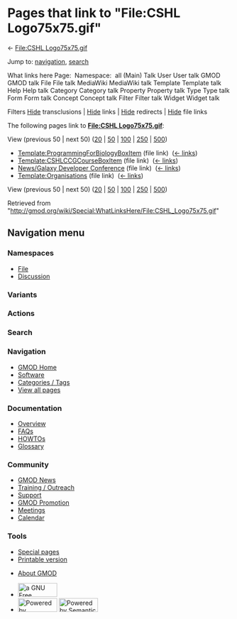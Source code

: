 <div id="mw-page-base" class="noprint">

</div>

<div id="mw-head-base" class="noprint">

</div>

<div id="content" class="mw-body" role="main">

<span id="top"></span>

<div id="mw-js-message" style="display:none;">

</div>



# <span dir="auto">Pages that link to "File:CSHL Logo75x75.gif"</span>

<div id="bodyContent">

<div id="contentSub">

← [File:CSHL
Logo75x75.gif](/wiki/File:CSHL_Logo75x75.gif "File:CSHL Logo75x75.gif")

</div>

<div id="jump-to-nav" class="mw-jump">

Jump to: [navigation](#mw-navigation), [search](#p-search)

</div>

<div id="mw-content-text">

What links here Page:  Namespace:  all (Main) Talk User User talk GMOD
GMOD talk File File talk MediaWiki MediaWiki talk Template Template talk
Help Help talk Category Category talk Property Property talk Type Type
talk Form Form talk Concept Concept talk Filter Filter talk Widget
Widget talk

Filters
[Hide](/mediawiki/index.php?title=Special:WhatLinksHere/File:CSHL_Logo75x75.gif&hidetrans=1 "Special:WhatLinksHere/File:CSHL Logo75x75.gif")
transclusions \|
[Hide](/mediawiki/index.php?title=Special:WhatLinksHere/File:CSHL_Logo75x75.gif&hidelinks=1 "Special:WhatLinksHere/File:CSHL Logo75x75.gif")
links \|
[Hide](/mediawiki/index.php?title=Special:WhatLinksHere/File:CSHL_Logo75x75.gif&hideredirs=1 "Special:WhatLinksHere/File:CSHL Logo75x75.gif")
redirects \|
[Hide](/mediawiki/index.php?title=Special:WhatLinksHere/File:CSHL_Logo75x75.gif&hideimages=1 "Special:WhatLinksHere/File:CSHL Logo75x75.gif")
file links

The following pages link to **[File:CSHL
Logo75x75.gif](/wiki/File:CSHL_Logo75x75.gif "File:CSHL Logo75x75.gif")**:

View (previous 50 \| next 50)
([20](/mediawiki/index.php?title=Special:WhatLinksHere/File:CSHL_Logo75x75.gif&limit=20 "Special:WhatLinksHere/File:CSHL Logo75x75.gif")
\|
[50](/mediawiki/index.php?title=Special:WhatLinksHere/File:CSHL_Logo75x75.gif&limit=50 "Special:WhatLinksHere/File:CSHL Logo75x75.gif")
\|
[100](/mediawiki/index.php?title=Special:WhatLinksHere/File:CSHL_Logo75x75.gif&limit=100 "Special:WhatLinksHere/File:CSHL Logo75x75.gif")
\|
[250](/mediawiki/index.php?title=Special:WhatLinksHere/File:CSHL_Logo75x75.gif&limit=250 "Special:WhatLinksHere/File:CSHL Logo75x75.gif")
\|
[500](/mediawiki/index.php?title=Special:WhatLinksHere/File:CSHL_Logo75x75.gif&limit=500 "Special:WhatLinksHere/File:CSHL Logo75x75.gif"))

- [Template:ProgrammingForBiologyBoxItem](/wiki/Template:ProgrammingForBiologyBoxItem "Template:ProgrammingForBiologyBoxItem")
  (file link) ‎ <span class="mw-whatlinkshere-tools">([←
  links](/mediawiki/index.php?title=Special:WhatLinksHere&target=Template%3AProgrammingForBiologyBoxItem "Special:WhatLinksHere"))</span>
- [Template:CSHLCCGCourseBoxItem](/wiki/Template:CSHLCCGCourseBoxItem "Template:CSHLCCGCourseBoxItem")
  (file link) ‎ <span class="mw-whatlinkshere-tools">([←
  links](/mediawiki/index.php?title=Special:WhatLinksHere&target=Template%3ACSHLCCGCourseBoxItem "Special:WhatLinksHere"))</span>
- [News/Galaxy Developer
  Conference](/wiki/News/Galaxy_Developer_Conference "News/Galaxy Developer Conference")
  (file link) ‎ <span class="mw-whatlinkshere-tools">([←
  links](/mediawiki/index.php?title=Special:WhatLinksHere&target=News%2FGalaxy+Developer+Conference "Special:WhatLinksHere"))</span>
- [Template:Organisations](/wiki/Template:Organisations "Template:Organisations")
  (file link) ‎ <span class="mw-whatlinkshere-tools">([←
  links](/mediawiki/index.php?title=Special:WhatLinksHere&target=Template%3AOrganisations "Special:WhatLinksHere"))</span>

View (previous 50 \| next 50)
([20](/mediawiki/index.php?title=Special:WhatLinksHere/File:CSHL_Logo75x75.gif&limit=20 "Special:WhatLinksHere/File:CSHL Logo75x75.gif")
\|
[50](/mediawiki/index.php?title=Special:WhatLinksHere/File:CSHL_Logo75x75.gif&limit=50 "Special:WhatLinksHere/File:CSHL Logo75x75.gif")
\|
[100](/mediawiki/index.php?title=Special:WhatLinksHere/File:CSHL_Logo75x75.gif&limit=100 "Special:WhatLinksHere/File:CSHL Logo75x75.gif")
\|
[250](/mediawiki/index.php?title=Special:WhatLinksHere/File:CSHL_Logo75x75.gif&limit=250 "Special:WhatLinksHere/File:CSHL Logo75x75.gif")
\|
[500](/mediawiki/index.php?title=Special:WhatLinksHere/File:CSHL_Logo75x75.gif&limit=500 "Special:WhatLinksHere/File:CSHL Logo75x75.gif"))

</div>

<div class="printfooter">

Retrieved from
"<http://gmod.org/wiki/Special:WhatLinksHere/File:CSHL_Logo75x75.gif>"

</div>

<div id="catlinks" class="catlinks catlinks-allhidden">

</div>

<div class="visualClear">

</div>

</div>

</div>

<div id="mw-navigation">

## Navigation menu

<div id="mw-head">



<div id="left-navigation">

<div id="p-namespaces" class="vectorTabs" role="navigation"
aria-labelledby="p-namespaces-label">

### Namespaces

- <span id="ca-nstab-image"><a href="/wiki/File:CSHL_Logo75x75.gif" accesskey="c"
  title="View the file page [c]">File</a></span>
- <span id="ca-talk"><a
  href="/mediawiki/index.php?title=File_talk:CSHL_Logo75x75.gif&amp;action=edit&amp;redlink=1"
  accesskey="t"
  title="Discussion about the content page [t]">Discussion</a></span>

</div>

<div id="p-variants" class="vectorMenu emptyPortlet" role="navigation"
aria-labelledby="p-variants-label">

### 

### Variants[](#)

<div class="menu">

</div>

</div>

</div>

<div id="right-navigation">



<div id="p-cactions" class="vectorMenu emptyPortlet" role="navigation"
aria-labelledby="p-cactions-label">

### Actions[](#)

<div class="menu">

</div>

</div>

<div id="p-search" role="search">

### Search

<div id="simpleSearch">

</div>

</div>

</div>

</div>

<div id="mw-panel">

<div id="p-logo" role="banner">

<a href="/wiki/Main_Page"
style="background-image: url(http://gmod.org/images/GMOD-cogs.png);"
title="Visit the main page"></a>

</div>

<div id="p-Navigation" class="portal" role="navigation"
aria-labelledby="p-Navigation-label">

### Navigation

<div class="body">

- <span id="n-GMOD-Home">[GMOD Home](/wiki/Main_Page)</span>
- <span id="n-Software">[Software](/wiki/GMOD_Components)</span>
- <span id="n-Categories-.2F-Tags">[Categories /
  Tags](/wiki/Categories)</span>
- <span id="n-View-all-pages">[View all
  pages](/wiki/Special:AllPages)</span>

</div>

</div>

<div id="p-Documentation" class="portal" role="navigation"
aria-labelledby="p-Documentation-label">

### Documentation

<div class="body">

- <span id="n-Overview">[Overview](/wiki/Overview)</span>
- <span id="n-FAQs">[FAQs](/wiki/Category:FAQ)</span>
- <span id="n-HOWTOs">[HOWTOs](/wiki/Category:HOWTO)</span>
- <span id="n-Glossary">[Glossary](/wiki/Glossary)</span>

</div>

</div>

<div id="p-Community" class="portal" role="navigation"
aria-labelledby="p-Community-label">

### Community

<div class="body">

- <span id="n-GMOD-News">[GMOD News](/wiki/GMOD_News)</span>
- <span id="n-Training-.2F-Outreach">[Training /
  Outreach](/wiki/Training_and_Outreach)</span>
- <span id="n-Support">[Support](/wiki/Support)</span>
- <span id="n-GMOD-Promotion">[GMOD
  Promotion](/wiki/GMOD_Promotion)</span>
- <span id="n-Meetings">[Meetings](/wiki/Meetings)</span>
- <span id="n-Calendar">[Calendar](/wiki/Calendar)</span>

</div>

</div>

<div id="p-tb" class="portal" role="navigation"
aria-labelledby="p-tb-label">

### Tools

<div class="body">

- <span id="t-specialpages"><a href="/wiki/Special:SpecialPages" accesskey="q"
  title="A list of all special pages [q]">Special pages</a></span>
- <span id="t-print"><a
  href="/mediawiki/index.php?title=Special:WhatLinksHere/File:CSHL_Logo75x75.gif&amp;printable=yes"
  rel="alternate" accesskey="p"
  title="Printable version of this page [p]">Printable version</a></span>

</div>

</div>

</div>

</div>

<div id="footer" role="contentinfo">

- <span id="footer-places-about">[About
  GMOD](/wiki/GMOD:About "GMOD:About")</span>

<!-- -->

- <span id="footer-copyrightico">[<img src="http://www.gnu.org/graphics/gfdl-logo-small.png" width="88"
  height="31" alt="a GNU Free Documentation License" />](http://www.gnu.org/licenses/fdl-1.3.html)</span>
- <span id="footer-poweredbyico">[<img src="/mediawiki/skins/common/images/poweredby_mediawiki_88x31.png"
  width="88" height="31" alt="Powered by MediaWiki" />](//www.mediawiki.org/)
  [<img
  src="/mediawiki/extensions/SemanticMediaWiki/includes/../resources/images/smw_button.png"
  width="88" height="31" alt="Powered by Semantic MediaWiki" />](https://www.semantic-mediawiki.org/wiki/Semantic_MediaWiki)</span>

<div style="clear:both">

</div>

</div>
